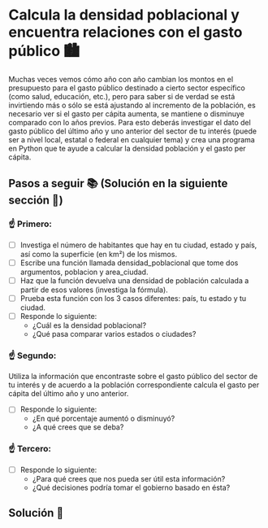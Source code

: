 # Calcula la densidad poblacional y encuentra relaciones con el gasto público 🏙️

Muchas veces vemos cómo año con año cambian los montos en el presupuesto para el gasto público destinado a cierto sector específico (como salud, educación, etc.), pero para saber si de verdad se está invirtiendo más o sólo se está ajustando al incremento de la población, es necesario ver si el gasto per cápita aumenta, se mantiene o disminuye comparado con lo años previos. Para esto deberás investigar el dato del gasto público del último año y uno anterior del sector de tu interés (puede ser a nivel local, estatal o federal en cualquier tema) y crea una programa en Python que te ayude a calcular la densidad población y el gasto per cápita.

## Pasos a seguir 📚 (Solución en la siguiente sección :bookmark_tabs:)

### ☝️ Primero:
* [ ] Investiga el número de habitantes que hay en tu ciudad, estado y país, así como la superficie (en km²) de los mismos.
* [ ] Escribe una función llamada densidad_poblacional que tome dos argumentos, poblacion y area_ciudad.
* [ ] Haz que la función devuelva una densidad de población calculada a partir de esos valores (investiga la fórmula).
* [ ] Prueba esta función con los 3 casos diferentes: país, tu estado y tu ciudad.
* [ ] Responde lo siguiente:
  * ¿Cuál es la densidad poblacional?
  * ¿Qué pasa comparar varios estados o ciudades?
  
### ☝️ Segundo:

Utiliza la información que encontraste sobre el gasto público del sector de tu interés y de acuerdo a la población correspondiente calcula el gasto per cápita del último año y uno anterior.

* [ ] Responde lo siguiente:
  * ¿En qué porcentaje aumentó o disminuyó?
  * ¿A qué crees que se deba?
  
### ☝️ Tercero:
* [ ] Responde lo siguiente:
  * ¿Para qué crees que nos pueda ser útil esta información?
  * ¿Qué decisiones podría tomar el gobierno basado en ésta?
  
## Solución :floppy_disk:
